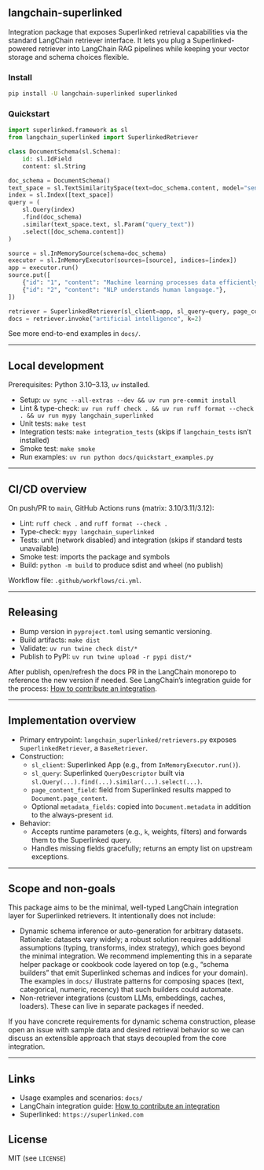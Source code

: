 ## langchain-superlinked

Integration package that exposes Superlinked retrieval capabilities via the standard LangChain retriever interface. It lets you plug a Superlinked-powered retriever into LangChain RAG pipelines while keeping your vector storage and schema choices flexible.

### Install

```bash
pip install -U langchain-superlinked superlinked
```

### Quickstart

```python
import superlinked.framework as sl
from langchain_superlinked import SuperlinkedRetriever

class DocumentSchema(sl.Schema):
    id: sl.IdField
    content: sl.String

doc_schema = DocumentSchema()
text_space = sl.TextSimilaritySpace(text=doc_schema.content, model="sentence-transformers/all-MiniLM-L6-v2")
index = sl.Index([text_space])
query = (
    sl.Query(index)
    .find(doc_schema)
    .similar(text_space.text, sl.Param("query_text"))
    .select([doc_schema.content])
)

source = sl.InMemorySource(schema=doc_schema)
executor = sl.InMemoryExecutor(sources=[source], indices=[index])
app = executor.run()
source.put([
    {"id": "1", "content": "Machine learning processes data efficiently."},
    {"id": "2", "content": "NLP understands human language."},
])

retriever = SuperlinkedRetriever(sl_client=app, sl_query=query, page_content_field="content")
docs = retriever.invoke("artificial intelligence", k=2)
```

See more end-to-end examples in `docs/`.

---

## Local development

Prerequisites: Python 3.10–3.13, `uv` installed.

- Setup: `uv sync --all-extras --dev && uv run pre-commit install`
- Lint & type-check: `uv run ruff check . && uv run ruff format --check . && uv run mypy langchain_superlinked`
- Unit tests: `make test`
- Integration tests: `make integration_tests` (skips if `langchain_tests` isn’t installed)
- Smoke test: `make smoke`
- Run examples: `uv run python docs/quickstart_examples.py`

---

## CI/CD overview

On push/PR to `main`, GitHub Actions runs (matrix: 3.10/3.11/3.12):
- Lint: `ruff check .` and `ruff format --check .`
- Type-check: `mypy langchain_superlinked`
- Tests: unit (network disabled) and integration (skips if standard tests unavailable)
- Smoke test: imports the package and symbols
- Build: `python -m build` to produce sdist and wheel (no publish)

Workflow file: `.github/workflows/ci.yml`.

---

## Releasing

- Bump version in `pyproject.toml` using semantic versioning.
- Build artifacts: `make dist`
- Validate: `uv run twine check dist/*`
- Publish to PyPI: `uv run twine upload -r pypi dist/*`

After publish, open/refresh the docs PR in the LangChain monorepo to reference the new version if needed. See LangChain’s integration guide for the process: [How to contribute an integration](https://python.langchain.com/docs/contributing/how_to/integrations/#how-to-contribute-an-integration).

---

## Implementation overview

- Primary entrypoint: `langchain_superlinked/retrievers.py` exposes `SuperlinkedRetriever`, a `BaseRetriever`.
- Construction:
  - `sl_client`: Superlinked App (e.g., from `InMemoryExecutor.run()`).
  - `sl_query`: Superlinked `QueryDescriptor` built via `sl.Query(...).find(...).similar(...).select(...)`.
  - `page_content_field`: field from Superlinked results mapped to `Document.page_content`.
  - Optional `metadata_fields`: copied into `Document.metadata` in addition to the always-present `id`.
- Behavior:
  - Accepts runtime parameters (e.g., `k`, weights, filters) and forwards them to the Superlinked query.
  - Handles missing fields gracefully; returns an empty list on upstream exceptions.

---

## Scope and non-goals

This package aims to be the minimal, well-typed LangChain integration layer for Superlinked retrievers. It intentionally does not include:

- Dynamic schema inference or auto-generation for arbitrary datasets. Rationale: datasets vary widely; a robust solution requires additional assumptions (typing, transforms, index strategy), which goes beyond the minimal integration. We recommend implementing this in a separate helper package or cookbook code layered on top (e.g., “schema builders” that emit Superlinked schemas and indices for your domain). The examples in `docs/` illustrate patterns for composing spaces (text, categorical, numeric, recency) that such builders could automate.
- Non-retriever integrations (custom LLMs, embeddings, caches, loaders). These can live in separate packages if needed.

If you have concrete requirements for dynamic schema construction, please open an issue with sample data and desired retrieval behavior so we can discuss an extensible approach that stays decoupled from the core integration.

---

## Links

- Usage examples and scenarios: `docs/`
- LangChain integration guide: [How to contribute an integration](https://python.langchain.com/docs/contributing/how_to/integrations/#how-to-contribute-an-integration)
- Superlinked: `https://superlinked.com`

## License

MIT (see `LICENSE`)
